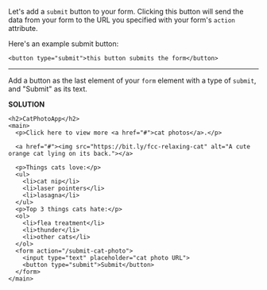 Let's add a `submit` button to your form. 
Clicking this button will send the data from your form to the URL you specified with your form's `action` attribute.

Here's an example submit button:

`<button type="submit">this button submits the form</button>`

---

Add a button as the last element of your `form` element with a type of `submit`, and "Submit" as its text.

**SOLUTION**

```
<h2>CatPhotoApp</h2>
<main>
  <p>Click here to view more <a href="#">cat photos</a>.</p>
  
  <a href="#"><img src="https://bit.ly/fcc-relaxing-cat" alt="A cute orange cat lying on its back."></a>
  
  <p>Things cats love:</p>
  <ul>
    <li>cat nip</li>
    <li>laser pointers</li>
    <li>lasagna</li>
  </ul>
  <p>Top 3 things cats hate:</p>
  <ol>
    <li>flea treatment</li>
    <li>thunder</li>
    <li>other cats</li>
  </ol>
  <form action="/submit-cat-photo">
    <input type="text" placeholder="cat photo URL">
    <button type="submit">Submit</button>
  </form>
</main>
```
